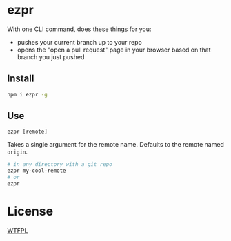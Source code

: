 # ezpr

With one CLI command, does these things for you:

- pushes your current branch up to your repo
- opens the "open a pull request" page in your browser based on that branch you just pushed

## Install

```sh
npm i ezpr -g
```

## Use

```
ezpr [remote]
```

Takes a single argument for the remote name.  Defaults to the remote named `origin`.


```sh
# in any directory with a git repo
ezpr my-cool-remote
# or
ezpr
```

# License

[WTFPL](http://wtfpl2.com)
